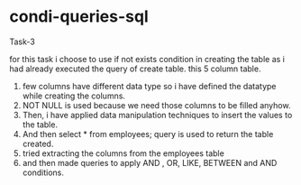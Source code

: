 # condi-queries-sql
Task-3 

for this task i choose to use if not exists condition in creating the table as i had already executed the query of create table.
this 5 column table.
1. few columns have different data type so i have defined the datatype while creating the columns.
2. NOT NULL is used because we need those columns to be filled anyhow.
3. Then, i have applied data manipulation techniques to insert the values to the table.
4. And then select * from employees; query is used to return the table created.
5. tried extracting the columns from the employees table
6. and then made queries to apply AND , OR, LIKE, BETWEEN and AND conditions.

